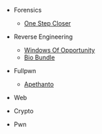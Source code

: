 * Forensics
    + [One Step Closer](./Forensics/README.md#OneStepCloser)

* Reverse Engineering
    + [Windows Of Opportunity](./Reversing/README.md#WindowsOfOpportunity)
    + [Bio Bundle](./Reversing/README.md#BioBundle)

* Fullpwn
    + [Apethanto](./Fullpwn/README.md#apethanto)

* Web

* Crypto

* Pwn
